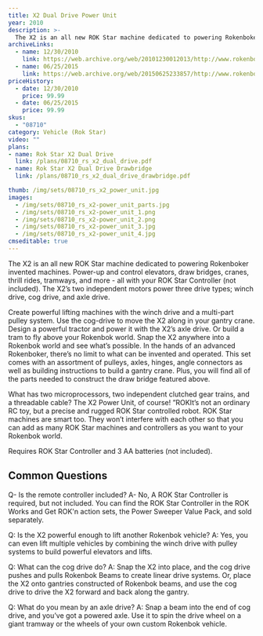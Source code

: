 ```yaml
---
title: X2 Dual Drive Power Unit
year: 2010
description: >-
  The X2 is an all new ROK Star machine dedicated to powering Rokenboker invented machines.  Power-up and control elevators, draw bridges, cranes, thrill rides, tramways, and more - all with your ROK Star Controller (not included).  The X2’s two independent motors power three drive types; winch drive, cog drive, and axle drive.
archiveLinks:
  - name: 12/30/2010
    link: https://web.archive.org/web/20101230012013/http://www.rokenbok.com/estore/machines/x2-dual-drive-power-unit
  - name: 06/25/2015
    link: https://web.archive.org/web/20150625233857/http://www.rokenbok.com/shop/machines/x2-dual-drive-power-unit#tabset-tab-4
priceHistory:
  - date: 12/30/2010
    price: 99.99
  - date: 06/25/2015
    price: 99.99
skus:
  - "08710"
category: Vehicle (Rok Star)
video: ""
plans:
- name: Rok Star X2 Dual Drive
  link: /plans/08710_rs_x2_dual_drive.pdf
- name: Rok Star X2 Dual Drive Drawbridge
  link: /plans/08710_rs_x2_dual_drive_drawbridge.pdf

thumb: /img/sets/08710_rs_x2_power_unit.jpg
images:
  - /img/sets/08710_rs_x2-power_unit_parts.jpg
  - /img/sets/08710_rs_x2-power_unit_1.png
  - /img/sets/08710_rs_x2-power_unit_2.png
  - /img/sets/08710_rs_x2-power_unit_3.jpg
  - /img/sets/08710_rs_x2-power_unit_4.jpg
cmseditable: true
---
```

The X2 is an all new ROK Star machine dedicated to powering Rokenboker invented machines.  Power-up and control elevators, draw bridges, cranes, thrill rides, tramways, and more - all with your ROK Star Controller (not included).  The X2’s two independent motors power three drive types; winch drive, cog drive, and axle drive.

Create powerful lifting machines with the winch drive and a multi-part pulley system. Use the cog-drive to move the X2 along in your gantry crane. Design a powerful tractor and power it with the X2’s axle drive.  Or build a tram to fly above your Rokenbok world.  Snap the X2 anywhere into a Rokenbok world and see what’s possible.  In the hands of an advanced Rokenboker, there’s no limit to what can be invented and operated. This set comes with an assortment of pulleys, axles, hinges, angle connectors as well as building instructions to build a gantry crane. Plus, you will find all of the parts needed to construct the draw bridge featured above.

What has two microprocessors,  two independent clutched gear trains, and a threadable cable?  The X2 Power Unit, of course!   ”ROKIt’s not an ordinary RC toy, but a precise and rugged ROK Star controlled robot.  ROK Star machines are smart too.  They won’t interfere with each other so that you can add as many ROK Star machines and controllers as you want to your Rokenbok world.

Requires ROK Star Controller and 3 AA batteries (not included).

## Common Questions
Q- Is the remote controller included?
A- No, A ROK Star Controller is required, but not included. You can find the ROK Star Controller in the ROK Works and Get ROK'n action sets, the Power Sweeper Value Pack, and sold separately.

Q: Is the X2 powerful enough to lift another Rokenbok vehicle?
A: Yes, you can even lift multiple vehicles by combining the winch drive with pulley systems to build powerful elevators and lifts.

Q: What can the cog drive do?
A: Snap the X2 into place, and the cog drive pushes and pulls Rokenbok Beams to create linear drive systems. Or, place the X2 onto gantries constructed of Rokenbok beams, and use the cog drive to drive the X2 forward and back along the gantry.

Q: What do you mean by an axle drive?
A: Snap a beam into the end of cog drive, and you’ve got a powered axle. Use it to spin the drive wheel on a giant tramway or the wheels of your own custom Rokenbok vehicle.
